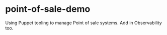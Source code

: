 # point-of-sale-demo
Using Puppet tooling to manage Point of sale systems. Add in Observability too.
